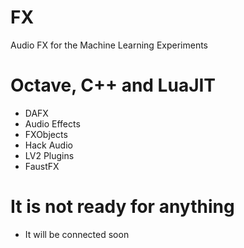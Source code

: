 # FX
Audio FX for the Machine Learning Experiments

# Octave, C++ and LuaJIT
* DAFX
* Audio Effects
* FXObjects
* Hack Audio 
* LV2 Plugins
* FaustFX

# It is not ready for anything
* It will be connected soon
